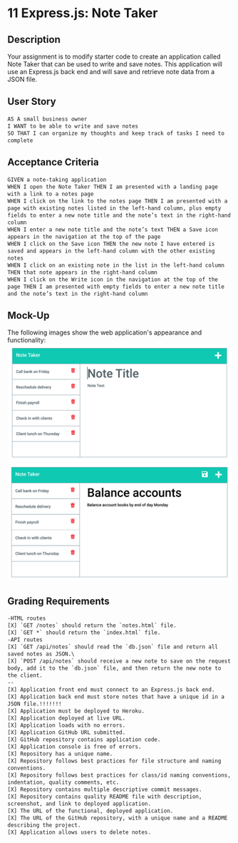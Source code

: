 # 11 Express.js: Note Taker

## Description

Your assignment is to modify starter code to create an application called Note Taker that can be used to write and save notes. This application will use an Express.js back end and will save and retrieve note data from a JSON file.

## User Story

```
AS A small business owner
I WANT to be able to write and save notes
SO THAT I can organize my thoughts and keep track of tasks I need to complete
```

## Acceptance Criteria

```
GIVEN a note-taking application
WHEN I open the Note Taker THEN I am presented with a landing page with a link to a notes page
WHEN I click on the link to the notes page THEN I am presented with a page with existing notes listed in the left-hand column, plus empty fields to enter a new note title and the note’s text in the right-hand column
WHEN I enter a new note title and the note’s text THEN a Save icon appears in the navigation at the top of the page
WHEN I click on the Save icon THEN the new note I have entered is saved and appears in the left-hand column with the other existing notes
WHEN I click on an existing note in the list in the left-hand column THEN that note appears in the right-hand column
WHEN I click on the Write icon in the navigation at the top of the page THEN I am presented with empty fields to enter a new note title and the note’s text in the right-hand column
```

## Mock-Up

The following images show the web application's appearance and functionality:
![Existing notes are listed in the left-hand column with empty fields on the right-hand side for the new note’s title and text.](./Assets/11-express-homework-demo-01.png)
![Note titled “Balance accounts” reads, “Balance account books by end of day Monday,” with other notes listed on the left.](./Assets/11-express-homework-demo-02.png)

## Grading Requirements
```
-HTML routes
[X] `GET /notes` should return the `notes.html` file.
[X] `GET *` should return the `index.html` file.
-API routes
[X] `GET /api/notes` should read the `db.json` file and return all saved notes as JSON.\
[X] `POST /api/notes` should receive a new note to save on the request body, add it to the `db.json` file, and then return the new note to the client.
--
[X] Application front end must connect to an Express.js back end.
[X] Application back end must store notes that have a unique id in a JSON file.!!!!!!!
[X] Application must be deployed to Heroku.
[X] Application deployed at live URL.
[X] Application loads with no errors.
[X] Application GitHub URL submitted.
[X] GitHub repository contains application code.
[X] Application console is free of errors.
[X] Repository has a unique name.
[X] Repository follows best practices for file structure and naming conventions.
[X] Repository follows best practices for class/id naming conventions, indentation, quality comments, etc.
[X] Repository contains multiple descriptive commit messages.
[X] Repository contains quality README file with description, screenshot, and link to deployed application.
[X] The URL of the functional, deployed application.
[X] The URL of the GitHub repository, with a unique name and a README describing the project.
[X] Application allows users to delete notes.
```